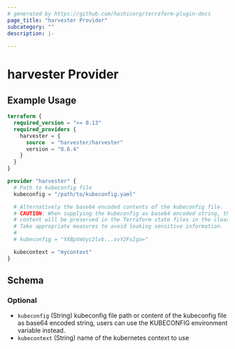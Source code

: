 ```yaml
---
# generated by https://github.com/hashicorp/terraform-plugin-docs
page_title: "harvester Provider"
subcategory: ""
description: |-
  
---
```


# harvester Provider



## Example Usage

```terraform
terraform {
  required_version = ">= 0.13"
  required_providers {
    harvester = {
      source  = "harvester/harvester"
      version = "0.6.4"
    }
  }
}

provider "harvester" {
  # Path to kubeconfig file
  kubeconfig = "/path/to/kubeconfig.yaml"

  # Alternatively the base64 encoded contents of the kubeconfig file.
  # CAUTION: When supplying the kubeconfig as base64 encoded string, the
  # content will be preserved in the Terraform state files in the clear.
  # Take appropriate measures to avoid leaking sensitive information.
  #
  # kubeconfig = "YXBpVmVyc2lvb...xvY2FsIgo="

  kubecontext = "mycontext"
}
```

<!-- schema generated by tfplugindocs -->
## Schema

### Optional

- `kubeconfig` (String) kubeconfig file path or content of the kubeconfig file as base64 encoded string, users can use the KUBECONFIG environment variable instead.
- `kubecontext` (String) name of the kubernetes context to use
